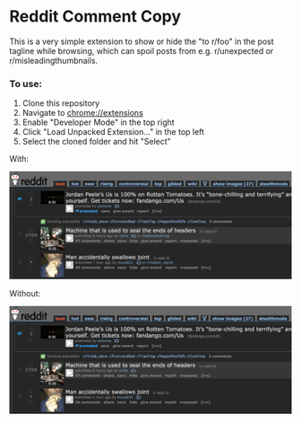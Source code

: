 # Reddit Comment Copy
This is a very simple extension to show or hide the "to r/foo" in the post tagline while browsing, which can spoil posts from e.g. r/unexpected or r/misleadingthumbnails.

### To use:
1. Clone this repository
2. Navigate to [chrome://extensions](chrome://extensions)
3. Enable "Developer Mode" in the top right
4. Click "Load Unpacked Extension..." in the top left
5. Select the cloned folder and hit "Select"

With:

![with-subreddits]

Without:

![without-subreddits]

[with-subreddits]: https://github.com/samling/reddit-stealthmode/blob/master/img/with-subreddit.png "With subreddits"
[without-subreddits]: https://github.com/samling/reddit-stealthmode/blob/master/img/without-subreddit.png "Without subreddits"
